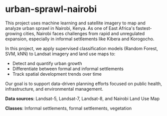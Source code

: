 # urban-sprawl-nairobi
This project uses machine learning and satellite imagery to map and analyze urban sprawl in Nairobi, Kenya. As one of East Africa's fastest-growing cities, Nairobi faces challenges from rapid and unregulated expansion, especially in informal settlements like Kibera and Korogocho.

In this project, we apply supervised classification models (Random Forest, SVM, kNN) to Landsat imagery and land use maps to:
- Detect and quantify urban growth
- Differentiate between formal and informal settlements
- Track spatial development trends over time

Our goal is to support data-driven planning efforts focused on public health, infrastructure, and environmental management.

**Data sources**: Landsat-5, Landsat-7, Landsat-8, and Nairobi Land Use Map

**Classes**: Informal settlements, formal settlements, vegetation
